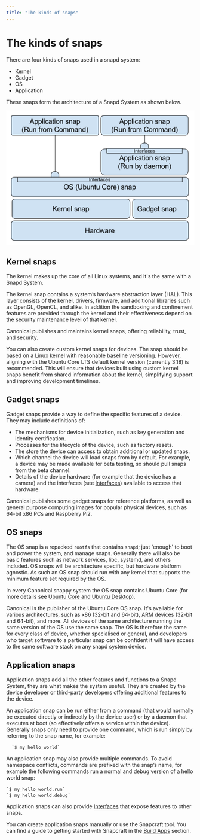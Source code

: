 ```yaml
---
title: "The kinds of snaps"
---
```



# The kinds of snaps
There are four kinds of snaps used in a snapd system:

 - Kernel
 - Gadget
 - OS
 - Application

These snaps form the architecture of a Snapd System as shown below.

![snap architecture](../media/snap_architecture.png)

## Kernel snaps

The kernel makes up the core of all Linux systems, and it's the same with a Snapd System.

The kernel snap contains a system’s hardware abstraction layer (HAL). This layer  consists of the kernel, drivers, firmware, and additional libraries such as OpenGL, OpenCL, and alike. In addition the sandboxing and confinement features are provided through the kernel and their effectiveness depend on the security maintenance level of that kernel.

Canonical publishes and maintains kernel snaps, offering reliability, trust, and security. 

You can also create custom kernel snaps for devices. The snap should be based on a Linux kernel with reasonable baseline versioning. However, aligning with the Ubuntu Core LTS default kernel version (currently 3.18) is recommended. This will ensure that devices built using custom kernel snaps benefit from shared information about the kernel, simplifying support and improving development timelines.

## Gadget snaps

Gadget snaps provide a way to define the specific features of a device. They may include definitions of:

- The mechanisms for device initialization, such as key generation and identity certification.
- Processes for the lifecycle of the device, such as factory resets.
- The store the device can access to obtain additional or updated snaps.
- Which channel the device will load snaps from by default. For example, a device may be made available for beta testing, so should pull snaps from the beta channel.
- Details of the device hardware (for example that the device has a camera) and the interfaces (see [Interfaces](/docs/concepts/interfaces "Interfaces")) available to access that hardware.

Canonical publishes some gadget snaps for reference platforms, as well as general purpose computing images for popular physical devices, such as 64-bit x86 PCs and Raspberry Pi2.

## OS snaps

The OS snap is a repacked `rootfs` that contains `snapd`; just 'enough' to boot and power the system, and manage snaps. Generally there will also be basic features such as network services, libc, systemd, and others included. OS snaps will be architecture specific, but hardware platform agnostic. As such an OS snap should  run with any kernel that supports the minimum feature set required by the OS.

In every Canonical snappy system the OS snap contains Ubuntu Core (for more details see [Ubuntu Core and Ubuntu Desktop](/docs/concepts/core-classic "Ubuntu Core and Ubuntu Desktop")).

Canonical is the publisher of the Ubuntu Core OS snap. It's available for various architectures, such as x86 (32-bit and 64-bit), ARM devices (32-bit and 64-bit), and more. All devices of the same architecture running the same version of the OS use the same snap. The OS is therefore the same for every class of device, whether specialised or general, and developers who target software to a particular snap can be confident it will have access to the same software stack on any snapd system device.

## Application snaps

Application snaps add all the other features and functions to a Snapd System, they are what makes the system useful. They are created by the device developer or third-party developers offering additional features to the device.

An application snap can be run either from a command (that would normally be executed directly or indirectly by the device user) or by a daemon that executes at boot (so effectively offers a service within the device). Generally snaps only need to provide one command, which is run simply by referring to the snap name, for example:

      `$ my_hello_world`

An application snap may also provide multiple commands. To avoid namespace conflicts, commands are prefixed with the snap’s name, for example the following commands run a normal and debug version of a hello world snap:

    `$ my_hello_world.run`
    `$ my_hello_world.debug`

Application snaps can also provide [Interfaces](/docs/concepts/interfaces "Interfaces") that expose features to other snaps.

You can create application snaps manually or use the Snapcraft tool. You can find a guide to getting started with Snapcraft in the [Build Apps](/docs/build/ "Build Apps") section.

